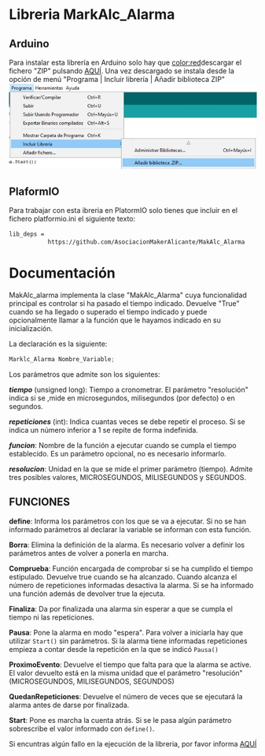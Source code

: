 Libreria MarkAlc_Alarma
=======================
Arduino
-------
Para instalar esta librería en Arduino solo hay que <color:red>descargar</color> el fichero "ZIP" pulsando [AQUÍ](https://github.com/AsociacionMakerAlicante/MakAlc_Alarma/archive/refs/heads/master.zip). Una vez descargado se instala desde la opción de menú "Programa | Incluir librería | Añadir biblioteca ZIP"
![Instalar librería ZIP](https://github.com/AsociacionMakerAlicante/MakAlc_Alarma/raw/master/test/Instalar_Libreria_Zip.JPG)

PlaformIO
---------
Para trabajar con esta ibreria en PlatormIO solo tienes que incluir en el fichero platformio.ini el siguiente texto:
```text
lib_deps =
           https://github.com/AsociacionMakerAlicante/MakAlc_Alarma
```
Documentación
=============
MakAlc_alarma implementa la clase "MakAlc_Alarma" cuya funcionalidad principal es controlar si ha pasado el tiempo indicado. Devuelve "True" cuando se ha llegado o superado el tiempo indicado y puede opcionalmente llamar a la función que le hayamos indicado en su inicialización.

La declaración es la siguiente:
```cpp
Marklc_Alarma Nombre_Variable;
```
Los parámetros que admite son los siguientes:

___tiempo___ (unsigned long): Tiempo a cronometrar. El parámetro "resolución" indica si se ,mide en microsegundos, milisegundos (por defecto) o en segundos.

___repeticiones___ (int): Indica cuantas veces se debe repetir el proceso. Si se indica un número inferior a 1 se repite de forma indefinida.

___funcion___: Nombre de la función a ejecutar cuando se cumpla el tiempo establecido. Es un parámetro opcional, no es necesario informarlo.

___resolucion___: Unidad en la que se mide el primer parámetro (tiempo). Admite tres posibles valores, MICROSEGUNDOS, MILISEGUNDOS y SEGUNDOS.

FUNCIONES
---------
__define__: Informa los parámetros con los que se va a ejecutar. Si no se han informado parámetros al declarar la variable se informan con esta función.

__Borra__: Elimina la definición de la alarma. Es necesario volver a definir los parámetros antes de volver a ponerla en marcha.

__Comprueba__: Función encargada de comprobar si se ha cumplido el tiempo estipulado. Devuelve true cuando se ha alcanzado. Cuando alcanza el número de repeticiones informadas desactiva la alarma. Si se ha informado una función además de devolver true la ejecuta.

__Finaliza__: Da por finalizada una alarma sin esperar a que se cumpla el tiempo ni las repeticiones.

__Pausa__: Pone la alarma en modo "espera". Para volver a iniciarla hay que utilizar `Start()` sin parámetros. Si la alarma tiene informadas repeticiones empieza a contar desde la repetición en la que se indicó `Pausa()`

__ProximoEvento__: Devuelve el tiempo que falta para que la alarma se active. El valor devuelto está en la misma unidad que el parámetro "resolución" (MICROSEGUNDOS, MILISEGUNDOS, SEGUNDOS)

__QuedanRepeticiones__: Devuelve el número de veces que se ejecutará la alarma antes de darse por finalizada.

__Start__: Pone es marcha la cuenta atrás. Si se le pasa algún parámetro sobrescribe el valor informado con `define()`.

Si encuntras algún fallo en la ejecución de la libreria, por favor informa [AQUÍ](mailto:ricardomakeralicante@gmail.com)
